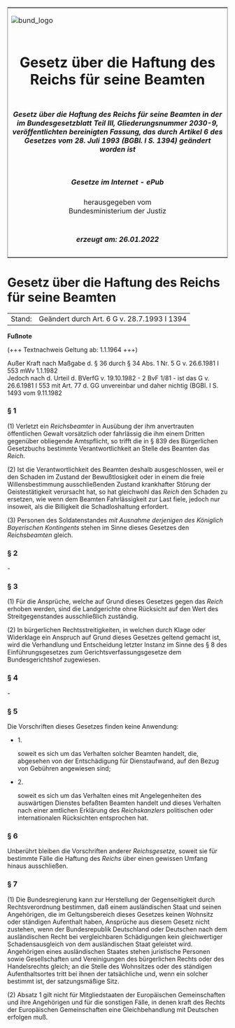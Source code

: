 <span id="DECKBLATT.html"></span>

<table border="0" frame="border" width="100%">

<tr valign="top">

<td align="left">

![bund\_logo](BfJ_2021_Web_de_de.gif)

</td>

<td align="right">

 

</td>

</tr>

<tr align="center" valign="middle">

<td colspan="2">

# Gesetz über die Haftung des Reichs für seine Beamten

</td>

</tr>

<tr align="center" valign="middle">

<td colspan="2">

##### Gesetz über die Haftung des Reichs für seine Beamten in der im Bundesgesetzblatt Teil III, Gliederungsnummer 2030-9, veröffentlichten bereinigten Fassung, das durch Artikel 6 des Gesetzes vom 28. Juli 1993 (BGBl. I S. 1394) geändert worden ist

</td>

</tr>

<tr align="center" valign="middle">

<td colspan="2">

  
  

##### Gesetze im Internet - ePub  
  
herausgegeben vom  
Bundesministerium der Justiz

</td>

</tr>

<tr align="center" valign="bottom">

<td colspan="2">

  
  

##### erzeugt am: 26.01.2022

</td>

</tr>

</table>

<span id="BJNR007980910.html"></span>

# Gesetz über die Haftung des Reichs für seine Beamten

<div>

<div class="jnhtml">

|        |                                             |
| ------ | ------------------------------------------- |
| Stand: | Geändert durch Art. 6 G v. 28.7.1993 I 1394 |

</div>

</div>

<div>

  
**Fußnote**

<div class="jnhtml">

<div>

<div class="jurAbsatz">

(+++ Textnachweis Geltung ab: 1.1.1964 +++)  
  
Außer Kraft nach Maßgabe d. § 36 durch § 34 Abs. 1 Nr. 5 G v. 26.6.1981
I 553 mWv 1.1.1982  
Jedoch nach d. Urteil d. BVerfG v. 19.10.1982 - 2 BvF 1/81 - ist das G
v. 26.6.1981 I 553 mit Art. 77 d. GG unvereinbar und daher nichtig
(BGBl. I S. 1493 vom 9.11.1982

</div>

</div>

</div>

</div>

<span id="BJNR007980910BJNE000100303.html"></span>

### § 1  

<div>

<div class="jnhtml">

<div>

<div class="jurAbsatz">

(1) Verletzt ein <span style="font-style:italic;">Reichsbeamter</span>
in Ausübung der ihm anvertrauten öffentlichen Gewalt vorsätzlich oder
fahrlässig die ihm einem Dritten gegenüber obliegende Amtspflicht, so
trifft die in § 839 des Bürgerlichen Gesetzbuchs bestimmte
Verantwortlichkeit an Stelle des Beamten das
<span style="font-style:italic;">Reich.</span>

</div>

<div class="jurAbsatz">

(2) Ist die Verantwortlichkeit des Beamten deshalb ausgeschlossen, weil
er den Schaden im Zustand der Bewußtlosigkeit oder in einem die freie
Willensbestimmung ausschließenden Zustand krankhafter Störung der
Geistestätigkeit verursacht hat, so hat gleichwohl das
<span style="font-style:italic;">Reich</span> den Schaden zu ersetzen,
wie wenn dem Beamten Fahrlässigkeit zur Last fiele, jedoch nur insoweit,
als die Billigkeit die Schadloshaltung erfordert.

</div>

<div class="jurAbsatz">

(3) Personen des Soldatenstandes <span style="font-style:italic;">mit
Ausnahme derjenigen des Königlich Bayerischen Kontingents</span> stehen
im Sinne dieses Gesetzes den
<span style="font-style:italic;">Reichsbeamten</span> gleich.

</div>

</div>

</div>

</div>

<span id="BJNR007980910BJNE000200303.html"></span>

### § 2  

<div>

<div class="jnhtml">

<div>

<div class="jurAbsatz">

\-

</div>

</div>

</div>

</div>

<span id="BJNR007980910BJNE000300303.html"></span>

### § 3  

<div>

<div class="jnhtml">

<div>

<div class="jurAbsatz">

(1) Für die Ansprüche, welche auf Grund dieses Gesetzes gegen das
<span style="font-style:italic;">Reich</span> erhoben werden, sind die
Landgerichte ohne Rücksicht auf den Wert des Streitgegenstandes
ausschließlich zuständig.

</div>

<div class="jurAbsatz">

(2) In bürgerlichen Rechtsstreitigkeiten, in welchen durch Klage oder
Widerklage ein Anspruch auf Grund dieses Gesetzes geltend gemacht ist,
wird die Verhandlung und Entscheidung letzter Instanz im Sinne des § 8
des Einführungsgesetzes zum Gerichtsverfassungsgesetze dem
Bundesgerichtshof zugewiesen.

</div>

</div>

</div>

</div>

<span id="BJNR007980910BJNE000400303.html"></span>

### § 4  

<div>

<div class="jnhtml">

<div>

<div class="jurAbsatz">

\-

</div>

</div>

</div>

</div>

<span id="BJNR007980910BJNE000500303.html"></span>

### § 5  

<div>

<div class="jnhtml">

<div>

<div class="jurAbsatz">

Die Vorschriften dieses Gesetzes finden keine Anwendung:

  - 1\.
    
    <div style="">
    
    soweit es sich um das Verhalten solcher Beamten handelt, die,
    abgesehen von der Entschädigung für Dienstaufwand, auf den Bezug von
    Gebühren angewiesen sind;
    
    </div>

  - 2\.
    
    <div style="">
    
    soweit es sich um das Verhalten eines mit Angelegenheiten des
    auswärtigen Dienstes befaßten Beamten handelt und dieses Verhalten
    nach einer amtlichen Erklärung des
    <span style="font-style:italic;">Reichskanzlers</span> politischen
    oder internationalen Rücksichten entsprochen hat.
    
    </div>

</div>

</div>

</div>

</div>

<span id="BJNR007980910BJNE000600303.html"></span>

### § 6  

<div>

<div class="jnhtml">

<div>

<div class="jurAbsatz">

Unberührt bleiben die Vorschriften anderer
<span style="font-style:italic;">Reichsgesetze,</span> soweit sie für
bestimmte Fälle die Haftung des
<span style="font-style:italic;">Reichs</span> über einen gewissen
Umfang hinaus ausschließen.

</div>

</div>

</div>

</div>

<span id="BJNR007980910BJNE000701314.html"></span>

### § 7  

<div>

<div class="jnhtml">

<div>

<div class="jurAbsatz">

(1) Die Bundesregierung kann zur Herstellung der Gegenseitigkeit durch
Rechtsverordnung bestimmen, daß einem ausländischen Staat und seinen
Angehörigen, die im Geltungsbereich dieses Gesetzes keinen Wohnsitz oder
ständigen Aufenthalt haben, Ansprüche aus diesem Gesetz nicht zustehen,
wenn der Bundesrepublik Deutschland oder Deutschen nach dem
ausländischen Recht bei vergleichbaren Schädigungen kein gleichwertiger
Schadensausgleich von dem ausländischen Staat geleistet wird.
Angehörigen eines ausländischen Staates stehen juristische Personen
sowie Gesellschaften und Vereinigungen des bürgerlichen Rechts oder des
Handelsrechts gleich; an die Stelle des Wohnsitzes oder des ständigen
Aufenthaltsortes tritt bei ihnen der tatsächliche und, wenn ein solcher
bestimmt ist, der satzungsmäßige Sitz.

</div>

<div class="jurAbsatz">

(2) Absatz 1 gilt nicht für Mitgliedstaaten der Europäischen
Gemeinschaften und ihre Angehörigen und für die sonstigen Fälle, in
denen kraft des Rechts der Europäischen Gemeinschaften eine
Gleichbehandlung mit Deutschen erfolgen muß.

</div>

</div>

</div>

</div>
